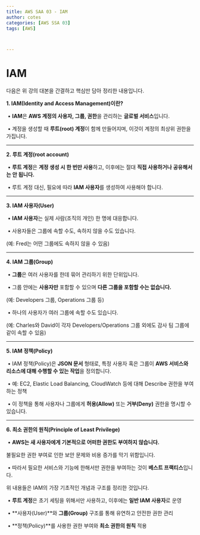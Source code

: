 ```yaml
---
title: AWS SAA 03 - IAM
author: cotes   
categories: [AWS SSA 03]
tags: [AWS]



---
```


# IAM

다음은 위 강의 대본을 간결하고 핵심만 담아 정리한 내용입니다.

**1. IAM(Identity and Access Management)이란?**

​	•	**IAM**은 **AWS 계정의 사용자, 그룹, 권한**을 관리하는 **글로벌 서비스**입니다.

​	•	계정을 생성할 때 **루트(root) 계정**이 함께 만들어지며, 이것이 계정의 최상위 권한을 가집니다.

------

**2. 루트 계정(root account)**

​	•	**루트 계정**은 **계정 생성 시 한 번만 사용**하고, 이후에는 절대 **직접 사용하거나 공유해서는 안 됩니다.**

​	•	루트 계정 대신, 필요에 따라 **IAM 사용자**를 생성하여 사용해야 합니다.

------

**3. IAM 사용자(User)**

​	•	**IAM 사용자**는 실제 사람(조직의 개인) 한 명에 대응합니다.

​	•	사용자들은 그룹에 속할 수도, 속하지 않을 수도 있습니다.

(예: Fred는 어떤 그룹에도 속하지 않을 수 있음)

------

**4. IAM 그룹(Group)**

​	•	**그룹**은 여러 사용자를 한데 묶어 관리하기 위한 단위입니다.

​	•	그룹 안에는 **사용자만** 포함할 수 있으며 **다른 그룹을 포함할 수는 없습니다.**

(예: Developers 그룹, Operations 그룹 등)

​	•	하나의 사용자가 여러 그룹에 속할 수도 있습니다.

(예: Charles와 David이 각자 Developers/Operations 그룹 외에도 감사 팀 그룹에 같이 속할 수 있음)

------

**5. IAM 정책(Policy)**

​	•	IAM 정책(Policy)은 **JSON 문서** 형태로, 특정 사용자 혹은 그룹이 **AWS 서비스와 리소스에 대해 수행할 수 있는 작업**을 정의합니다.

​	•	예: EC2, Elastic Load Balancing, CloudWatch 등에 대해 Describe 권한을 부여하는 정책

​	•	이 정책을 통해 사용자나 그룹에게 **허용(Allow)** 또는 **거부(Deny)** 권한을 명시할 수 있습니다.

------

**6. 최소 권한의 원칙(Principle of Least Privilege)**

​	•	**AWS는 새 사용자에게 기본적으로 어떠한 권한도 부여하지 않습니다.**

불필요한 권한 부여로 인한 보안 문제와 비용 증가를 막기 위함입니다.

​	•	따라서 필요한 서비스와 기능에 한해서만 권한을 부여하는 것이 **베스트 프랙티스**입니다.

위 내용들은 IAM의 가장 기초적인 개념과 구조를 정리한 것입니다.

​	•	**루트 계정**은 초기 세팅을 위해서만 사용하고, 이후에는 **일반 IAM 사용자**로 운영

​	•	**사용자(User)**와 **그룹(Group)** 구조를 통해 유연하고 안전한 권한 관리

​	•	**정책(Policy)**를 사용한 권한 부여와 **최소 권한의 원칙** 적용
